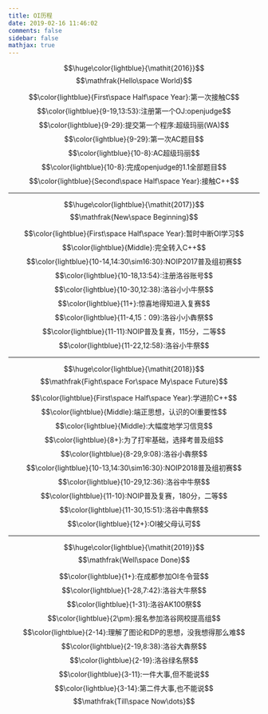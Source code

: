 ```yaml
---
title: OI历程
date: 2019-02-16 11:46:02
comments: false
sidebar: false
mathjax: true
---
```

$$\huge\color{lightblue}{\mathit{2016}}$$
$$\mathfrak{Hello\space World}$$

$$\color{lightblue}{First\space Half\space Year}:第一次接触C$$
$$\color{lightblue}{9-19,13:53}:注册第一个OJ:openjudge$$
$$\color{lightblue}{9-29}:提交第一个程序:超级玛丽(WA)$$
$$\color{lightblue}{9-29}:第一次AC题目$$
$$\color{lightblue}{10-8}:AC超级玛丽$$
$$\color{lightblue}{10-8}:完成openjudge的1.1全部题目$$
$$\color{lightblue}{Second\space Half\space Year}:接触C++$$

---
$$\huge\color{lightblue}{\mathit{2017}}$$
$$\mathfrak{New\space Beginning}$$

$$\color{lightblue}{First\space Half\space Year}:暂时中断OI学习$$
$$\color{lightblue}{Middle}:完全转入C++$$
$$\color{lightblue}{10-14,14:30\sim16:30}:NOIP2017普及组初赛$$
$$\color{lightblue}{10-18,13:54}:注册洛谷账号$$
$$\color{lightblue}{10-30,12:38}:洛谷小小牛祭$$
$$\color{lightblue}{11+}:惊喜地得知进入复赛$$
$$\color{lightblue}{11-4,15：09}:洛谷小小犇祭$$
$$\color{lightblue}{11-11}:NOIP普及复赛，115分，二等$$
$$\color{lightblue}{11-22,12:58}:洛谷小牛祭$$

---
$$\huge\color{lightblue}{\mathit{2018}}$$
$$\mathfrak{Fight\space For\space My\space Future}$$

$$\color{lightblue}{First\space Half\space Year}:学进阶C++$$
$$\color{lightblue}{Middle}:端正思想，认识的OI重要性$$
$$\color{lightblue}{Middle}:大幅度地学习信竞$$
$$\color{lightblue}{8+}:为了打牢基础，选择考普及组$$
$$\color{lightblue}{8-29,9:08}:洛谷小犇祭$$
$$\color{lightblue}{10-13,14:30\sim16:30}:NOIP2018普及组初赛$$
$$\color{lightblue}{10-29,12:36}:洛谷中牛祭$$
$$\color{lightblue}{11-10}:NOIP普及复赛，180分，二等$$
$$\color{lightblue}{11-30,15:51}:洛谷中犇祭$$
$$\color{lightblue}{12+}:OI被父母认可$$

---
$$\huge\color{lightblue}{\mathit{2019}}$$
$$\mathfrak{Well\space Done}$$

$$\color{lightblue}{1+}:在成都参加OI冬令营$$
$$\color{lightblue}{1-28,7:42}:洛谷大牛祭$$
$$\color{lightblue}{1-31}:洛谷AK100祭$$
$$\color{lightblue}{2\pm}:报名参加洛谷网校提高组$$
$$\color{lightblue}{2-14}:理解了图论和DP的思想，没我想得那么难$$
$$\color{lightblue}{2-19,8:38}:洛谷大犇祭$$
$$\color{lightblue}{2-19}:洛谷绿名祭$$
$$\color{lightblue}{3-11}:一件大事,但不能说$$
$$\color{lightblue}{3-14}:第二件大事,也不能说$$
$$\mathfrak{Till\space Now\dots}$$